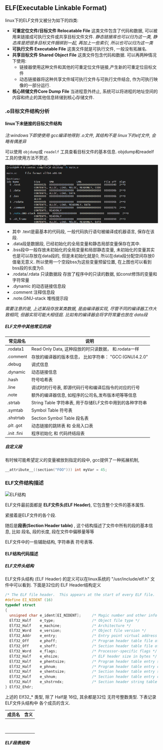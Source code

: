 ## ELF(Executable Linkable Format)

linux下的ELF文件又被分为如下的四类:

- **可重定位文件/目标文件 Relocatable File** 这类文件包含了代码和数据, 可以被用来链接成可执行文件或共享目标文件文件. *静态链接库也可以归为这一类, 静态库是把很多目标文件捆绑到一起, 再加上一些索引, 所以也可以归为这一类*
- **可执行文件 Executable File**  这类文件就是可执行文件, 一般没有拓展名.
- **共享目标文件 Shared Object File** 这类文件包含代码和数据. 可以再两种情况下使用:
  - 链接器使用这种文件和其他的可重定位文件链接,产生新的可重定位目标文件
  - 动态链接器将这种共享文件域可执行文件与可执行文件结合, 作为可执行映像的一部分运行.
- **核心转储文件Core Dump File** 当进程意外终止, 系统可以将进程的地址空间的内容和终止的其他信息转储到核心存储文件.



### .o目标文件结构分析

#### linux下未链接的目标文件结构

*注:windows下即使使用 gcc编译地得到 .o文件, 其结构不是 linux下的elf文件, 会略有偶差异*

可以使用 `objdump`或 `readelf` 工具查看目标文件的基本信息.  objdump和readelf工具的使用方法不赘述.

![image-20240115110324514](./ELF%E6%96%87%E4%BB%B6%E8%A7%A3%E6%9E%90.assets/image-20240115110324514.png) 

- 其中 .text是最基本的代码段, 一般代码执行语句被编译成机器语言, 保存在该段. 
- .data段是数据段, 已经初始化的全局变量和静态局部变量保存在其中.  
- .bss段中一般存放未初始化的全局变量和局部静态变量, 未初始化的变量其实也是可以存放在data段的, 但是未初始化就是0, 所以在data段分配空间存放0值毫无意义. 所以使用一个空段bss为这些变量预留位置, 在上图也可以看到 bss段的长度为0.
- .rodata/.rdata 只读数据段 存放了程序中的只读的数据, 如const修饰的变量和字符常量
- .dynamic  的动态链接信息段
- .comment 注释信息段
- .note.GNU-stack 堆栈提示段

*需要注意的是, 上述某段存放某类数据, 是由编译器实现, 尽管不同的编译器工作大致相同, 但器实现可能大相径庭. 比如有的编译器会将字符常量也放在 data段*

##### ELF文件中其他常见的段

| 常见段名    | 说明                                                     |
| ----------- | -------------------------------------------------------- |
| .rodata1    | Read Only Data, 这种段放的时只读数据， 和.rodata一样     |
| .comment    | 存放的编译器的版本信息， 比如字符串： "GCC:(GNU)4.2.0"   |
| .debug      | 调式信息                                                 |
| .dynamic    | 动态链接信息                                             |
| .hash       | 符号哈希表                                               |
| .line       | 调试时的行号表, 即源代码行号和编译后指令的对应的行号     |
| .note       | 额外的编译器信息, 如程序的公司名,发布版本吧等等信息      |
| .strtab     | String Table 字符串表, 用于存储ELF文件中用到的各种字符串 |
| .symtab     | Symbol Table 符号表                                      |
| .shstrtab   | Section Symbol Table 段名表                              |
| .plt  .got  | 动态链接的跳转表  和 全局入口表                          |
| .init .fini | 程序初始化 和 代码终结段表                               |



##### 自定义段

有时候可能希望定义的变量被放到指定的段中, gcc提供了一种拓展机制, 

```c
__attribute__((section("FOO"))) int myVar = 45;
```



### ELF文件结构描述

![ELF结构](D:\WorkBench\NOTEBOOK\lan\c&cpp\ELF文件解析.assets\ELF结构.png) 

ELF文件最前面都是 **ELF文件头(ELF Header)**, 它包含整个文件的基本属性. 

紧接着是ELF文件的各个段. 

随后是**段表(Section Header table)** , 这个结构描述了文件中所有的段的基本信息, 比如 段名, 段的长度, 段在文件中偏移量等等

ELF文件中的一些辅助结构, 字符串表 符号表等.



#### ELF结构代码描述

##### ELF文件头结构

ELF文件头结构 (ELF Header) 的定义可以在linux系统的 "/usr/include/elf.h" 文件中可以看到. 下面是32位的 ELF Header结构定义

```c
/* The ELF file header.  This appears at the start of every ELF file.  */
#define EI_NIDENT (16)
typedef struct
{
  unsigned char e_ident[EI_NIDENT];     /* Magic number and other info */
  Elf32_Half    e_type;                 /* Object file type */
  Elf32_Half    e_machine;              /* Architecture */
  Elf32_Word    e_version;              /* Object file version */
  Elf32_Addr    e_entry;                /* Entry point virtual address */
  Elf32_Off     e_phoff;                /* Program header table file offset */
  Elf32_Off     e_shoff;                /* Section header table file offset */
  Elf32_Word    e_flags;                /* Processor-specific flags */
  Elf32_Half    e_ehsize;               /* ELF header size in bytes */
  Elf32_Half    e_phentsize;            /* Program header table entry size */
  Elf32_Half    e_phnum;                /* Program header table entry count */
  Elf32_Half    e_shentsize;            /* Section header table entry size */
  Elf32_Half    e_shnum;                /* Section header table entry count */
  Elf32_Half    e_shstrndx;             /* Section header string table index */
} Elf32_Ehdr;
```

上述的 Elf32_* 类型, 除了 Half是 16位, 其余都是32位 无符号整数类型.  下表记录 ELF文件头结构中 各个成员的含义.

| 成员名 | 含义 |
| ------ | ---- |
|        |      |
|        |      |
|        |      |
|        |      |
|        |      |
|        |      |
|        |      |
|        |      |
|        |      |



##### ELF段表结构

